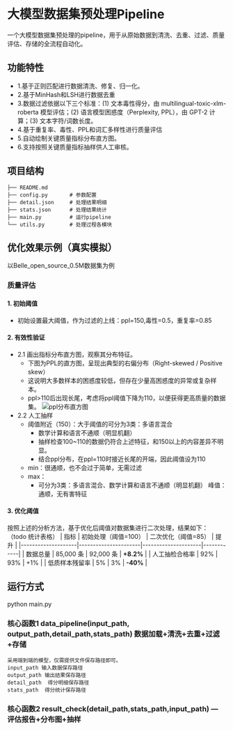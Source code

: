 # 大模型数据集预处理Pipeline
一个大模型数据集预处理的pipeline，用于从原始数据到清洗、去重、过滤、质量评估、存储的全流程自动化。
## 功能特性
- 1.基于正则匹配进行数据清洗、修复、归一化。
- 2.基于MinHash和LSH进行数据去重
- 3.数据过滤依据以下三个标准：(1) 文本毒性得分，由 multilingual-toxic-xlm-roberta 模型评估；(2) 语言模型困惑度（Perplexity, PPL），由 GPT-2 计算；(3) 文本字符/词数长度。 
- 4.基于重复率、毒性、PPL和词汇多样性进行质量评估
- 5.自动绘制关键质量指标分布直方图。
- 6.支持按照关键质量指标抽样供人工审核。
## 项目结构
    ├── README.md           
    ├── config.py       # 参数配置
    ├── detail.json     # 处理结果明细
    ├── stats.json      # 处理结果统计
    ├── main.py         # 运行pipeline
    └── utils.py        # 处理过程各模块
## 优化效果示例（真实模拟）
以Belle_open_source_0.5M数据集为例
### 质量评估
#### 1. 初始阈值
- 初始设置最大阈值，作为过滤的上线：ppl=150,毒性=0.5，重复率=0.85
#### 2. 有效性验证
- 2.1 画出指标分布直方图，观察其分布特征。
    - 下图为PPL的直方图，呈现出典型的右偏分布（Right-skewed / Positive skew）
    - 这说明大多数样本的困惑度较低，但存在少量高困惑度的异常或复杂样本。
    - ppl>110后出现长尾，考虑将ppl阈值下降为110，以便获得更高质量的数据集。
    ![ppl分布直方图](./ppl_before_pic.png)
- 2.2 人工抽样
    - 阈值附近（150）：大于阈值的可分为3类：多语言混合
        - 数学计算和语言不通顺（明显机翻）
        - 抽样检查100~110的数据仍符合上述特征，和150以上的内容差异不明显。
        - 结合ppl分布，在ppl=110时接近长尾的开端，因此阈值设为110
    - min：很通顺，也不会过于简单，无需过滤
    - max：
        - 可分为3类：多语言混合、数学计算和语言不通顺（明显机翻）
    峰值：通顺，无有害特征
#### 3. 优化阈值
按照上述的分析方法，基于优化后阈值对数据集进行二次处理，结果如下：
（todo 统计表格）
| 指标               | 初始处理（阈值=100） | 二次优化（阈值=85） | 提升       |
|--------------------|----------------------|---------------------|------------|
| 数据总量           | 85,000 条            | 92,000 条           | **+8.2%**  |
| 人工抽检合格率     | 92%                  | 93%                 | +1%        |
| 低质样本残留率     | 5%                   | 3%                  | **-40%**   |

## 运行方式
python main.py
### 核心函数1 data_pipeline(input_path, output_path,detail_path,stats_path) 数据加载+清洗+去重+过滤+存储
    采用端到端的模型，仅需提供文件保存路径即可。
    input_path 输入数据保存路径
    output_path 输出结果保存路径
    detail_path  得分明细保存路径
    stats_path  得分统计保存路径
### 核心函数2 result_check(detail_path,stats_path,input_path) — 评估报告+分布图+抽样

